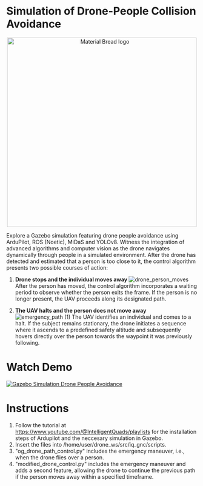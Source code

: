 # Simulation of Drone-People Collision Avoidance

<p align="center">
    <img width="500" src="https://github.com/eddyev00/simulation_collision_avoidance/assets/155014106/d9c6035c-3f43-4cb9-946f-a744522bd573" alt="Material Bread logo">
</p>

Explore a Gazebo simulation featuring drone people avoidance using ArduPilot, ROS (Noetic), MiDaS and YOLOv8. Witness the integration of advanced algorithms and computer vision as the drone navigates dynamically through people in a simulated environment. After the drone has detected and estimated that a person is too close to it, the control algorithm presents two possible courses of action:

1. **Drone stops and the individual moves away**
![drone_person_moves](https://github.com/eddyev00/simulation_collision_avoidance/assets/155014106/a992617a-187b-40eb-8d5c-d5b3649b2e8c )
After the person has moved, the control algorithm incorporates a waiting period to observe whether the person exits the frame. If the person is no longer present, the UAV proceeds along its designated path.

2. **The UAV halts and the person does not move away**
![emergency_path (1)](https://github.com/eddyev00/simulation_collision_avoidance/assets/155014106/3421b3bd-9860-425d-bf0a-33f3b381fc19)
The UAV identifies an individual and comes to a halt. If the subject remains stationary, the drone initiates a sequence where it ascends to a predefined safety altitude and subsequently hovers directly over the person towards the waypoint it was previously following.


# Watch Demo

[![Gazebo Simulation Drone People Avoidance](http://img.youtube.com/vi/eclh6aU6Ip8/0.jpg)](https://youtu.be/eclh6aU6Ip8?si=TmuFmULtceWwwfze)

# Instructions 
1. Follow the tutorial at https://www.youtube.com/@IntelligentQuads/playlists for the installation steps of Ardupilot and the neccesary simulation in Gazebo.
2. Insert the files into /home/user/drone_ws/src/iq_gnc/scripts.
3. "og_drone_path_control.py" includes the emergency maneuver, i.e., when the drone flies over a person.
4. "modified_drone_control.py" includes the emergency maneuver and adds a second feature, allowing the drone to continue the previous path if the person moves away within a specified timeframe.

